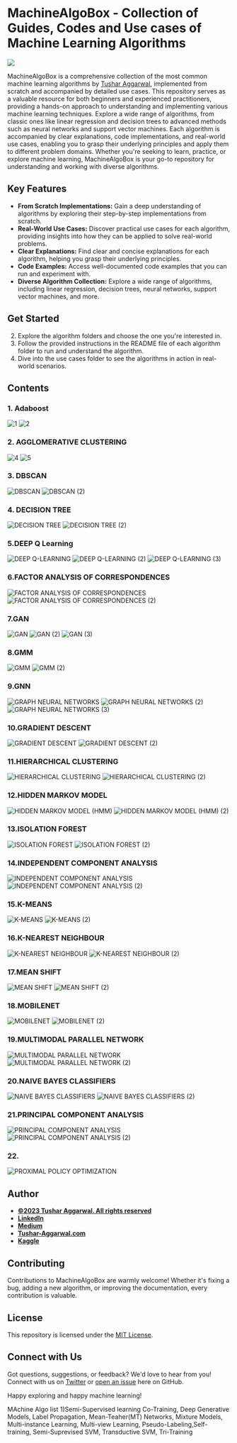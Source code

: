 # MachineAlgoBox - Collection of Guides, Codes and Use cases of Machine Learning Algorithms
<a href="https://www.buymeacoffee.com/TAggData"><img src="https://img.buymeacoffee.com/button-api/?text=Buy me a beer&emoji=🍺&slug=TAggData&button_colour=FFDD00&font_colour=000000&font_family=Cookie&outline_colour=000000&coffee_colour=ffffff" /></a>


MachineAlgoBox is a comprehensive collection of the most common machine learning algorithms by [Tushar Aggarwal](https://www.tushar-aggarwal.com/), implemented from scratch and accompanied by detailed use cases. This repository serves as a valuable resource for both beginners and experienced practitioners, providing a hands-on approach to understanding and implementing various machine learning techniques. Explore a wide range of algorithms, from classic ones like linear regression and decision trees to advanced methods such as neural networks and support vector machines. Each algorithm is accompanied by clear explanations, code implementations, and real-world use cases, enabling you to grasp their underlying principles and apply them to different problem domains. Whether you're seeking to learn, practice, or explore machine learning, MachineAlgoBox is your go-to repository for understanding and working with diverse algorithms.


## Key Features

- **From Scratch Implementations:** Gain a deep understanding of algorithms by exploring their step-by-step implementations from scratch.
- **Real-World Use Cases:** Discover practical use cases for each algorithm, providing insights into how they can be applied to solve real-world problems.
- **Clear Explanations:** Find clear and concise explanations for each algorithm, helping you grasp their underlying principles.
- **Code Examples:** Access well-documented code examples that you can run and experiment with.
- **Diverse Algorithm Collection:** Explore a wide range of algorithms, including linear regression, decision trees, neural networks, support vector machines, and more.

## Get Started
2. Explore the algorithm folders and choose the one you're interested in.
3. Follow the provided instructions in the README file of each algorithm folder to run and understand the algorithm.
4. Dive into the use cases folder to see the algorithms in action in real-world scenarios.

## Contents

### 1. Adaboost
![1](https://github.com/tushar2704/MachineAlgoBox/assets/66141195/4993b4eb-b66e-4c67-b1e0-48692f55cfe9)
![2](https://github.com/tushar2704/MachineAlgoBox/assets/66141195/6916eb9d-b0df-44c1-856b-a6fb19932598)

### 2. AGGLOMERATIVE CLUSTERING
![4](https://github.com/tushar2704/MachineAlgoBox/assets/66141195/a45ba404-521b-404b-b223-8cab560dc117)
![5](https://github.com/tushar2704/MachineAlgoBox/assets/66141195/c03b9a9a-47f9-412c-9ae2-367e9af60712)

### 3. DBSCAN
![DBSCAN](https://github.com/tushar2704/MachineAlgoBox/assets/66141195/0a597d76-09eb-4cc1-a433-a9161675b9ea)
![DBSCAN (2)](https://github.com/tushar2704/MachineAlgoBox/assets/66141195/6d7bfb37-0e16-4129-b6fd-2afce8a98661)

### 4. DECISION TREE
![DECISION TREE](https://github.com/tushar2704/MachineAlgoBox/assets/66141195/da34463b-e0a0-4558-969d-6328453facad)
![DECISION TREE (2)](https://github.com/tushar2704/MachineAlgoBox/assets/66141195/4e42ee84-641c-4962-8f16-97b67b121295)

### 5.DEEP Q Learning
![DEEP Q-LEARNING](https://github.com/tushar2704/MachineAlgoBox/assets/66141195/13d5ccf6-82f2-4af8-94df-317437a3be31)
![DEEP Q-LEARNING (2)](https://github.com/tushar2704/MachineAlgoBox/assets/66141195/f976847f-cb20-45db-8ab9-18b6a75667c4)
![DEEP Q-LEARNING (3)](https://github.com/tushar2704/MachineAlgoBox/assets/66141195/897e38b6-6487-40b9-a363-356f3cbe5a5a)

### 6.FACTOR ANALYSIS OF CORRESPONDENCES
![FACTOR ANALYSIS OF CORRESPONDENCES](https://github.com/tushar2704/MachineAlgoBox/assets/66141195/eecedb45-7a97-4606-a469-8bd67b0f5a8e)
![FACTOR ANALYSIS OF CORRESPONDENCES (2)](https://github.com/tushar2704/MachineAlgoBox/assets/66141195/26f48065-f122-4b38-97d7-683109035b9b)

### 7.GAN 
![GAN](https://github.com/tushar2704/MachineAlgoBox/assets/66141195/24c0565d-ef78-43d0-b43e-6db0654436a8)
![GAN (2)](https://github.com/tushar2704/MachineAlgoBox/assets/66141195/a671fbb9-1d3d-4df9-b88d-3ddcffe75b5a)
![GAN (3)](https://github.com/tushar2704/MachineAlgoBox/assets/66141195/f981a1f7-28b0-4c71-ac86-5e9f36d8ecff)

### 8.GMM
![GMM](https://github.com/tushar2704/MachineAlgoBox/assets/66141195/6e6ec95e-7c04-487e-aa9b-23825c5ad70b)
![GMM (2)](https://github.com/tushar2704/MachineAlgoBox/assets/66141195/4487a090-8d76-4e66-887d-07afa0574528)

### 9.GNN
![GRAPH NEURAL NETWORKS](https://github.com/tushar2704/MachineAlgoBox/assets/66141195/44029f83-c05f-4891-b4a9-3d17cbc917d7)
![GRAPH NEURAL NETWORKS (2)](https://github.com/tushar2704/MachineAlgoBox/assets/66141195/47ea904e-6851-4226-949c-60dcc8b95238)
![GRAPH NEURAL NETWORKS (3)](https://github.com/tushar2704/MachineAlgoBox/assets/66141195/bf50d3f2-c60f-4bc5-83e6-68c129495c93)

### 10.GRADIENT DESCENT
![GRADIENT DESCENT](https://github.com/tushar2704/MachineAlgoBox/assets/66141195/5b0c2245-d6c2-4253-a98f-337bc9c6d7cd)
![GRADIENT DESCENT (2)](https://github.com/tushar2704/MachineAlgoBox/assets/66141195/4d75d6cc-c7c6-43d9-9451-57ada24ce2e5)

### 11.HIERARCHICAL CLUSTERING
![HIERARCHICAL CLUSTERING](https://github.com/tushar2704/MachineAlgoBox/assets/66141195/92e872ea-0398-459c-bf73-c1324cbae70b)
![HIERARCHICAL CLUSTERING (2)](https://github.com/tushar2704/MachineAlgoBox/assets/66141195/bec8aae7-1fe7-4336-8f2c-72e0016612f9)

### 12.HIDDEN MARKOV MODEL
![HIDDEN MARKOV MODEL (HMM)](https://github.com/tushar2704/MachineAlgoBox/assets/66141195/24cb0481-3bde-4409-9f43-8b919f6f05cf)
![HIDDEN MARKOV MODEL (HMM) (2)](https://github.com/tushar2704/MachineAlgoBox/assets/66141195/75ab95ac-7a39-455d-84b8-e09c03aa3707)

### 13.ISOLATION FOREST
![ISOLATION FOREST](https://github.com/tushar2704/MachineAlgoBox/assets/66141195/4e38233f-2b37-4033-b26c-bba076e2e060)
![ISOLATION FOREST (2)](https://github.com/tushar2704/MachineAlgoBox/assets/66141195/ec95aed9-57e8-4874-a4f4-c3a903de7d8f)

### 14.INDEPENDENT COMPONENT ANALYSIS
![INDEPENDENT COMPONENT ANALYSIS](https://github.com/tushar2704/MachineAlgoBox/assets/66141195/88f0df55-a2ea-44c9-85c2-a16d231a95d6)
![INDEPENDENT COMPONENT ANALYSIS (2)](https://github.com/tushar2704/MachineAlgoBox/assets/66141195/d25e35ee-ab90-46a5-87be-9407cefe80aa)

### 15.K-MEANS
![K-MEANS](https://github.com/tushar2704/MachineAlgoBox/assets/66141195/a3f055cc-1cc9-4f20-88bb-bcaf6f04e73f)
![K-MEANS (2)](https://github.com/tushar2704/MachineAlgoBox/assets/66141195/52a8a35a-706b-463f-966c-52707619d661)

### 16.K-NEAREST NEIGHBOUR
![K-NEAREST NEIGHBOUR](https://github.com/tushar2704/MachineAlgoBox/assets/66141195/4534a439-3df8-43a3-a5af-97ceae0ab3e1)
![K-NEAREST NEIGHBOUR (2)](https://github.com/tushar2704/MachineAlgoBox/assets/66141195/135c8a6f-c8e5-4f2d-b01a-2a15c98866db)
  
### 17.MEAN SHIFT
![MEAN SHIFT](https://github.com/tushar2704/MachineAlgoBox/assets/66141195/204dcd21-ba31-4d6e-b496-bc6466b99c4d)
![MEAN SHIFT (2)](https://github.com/tushar2704/MachineAlgoBox/assets/66141195/db6ed700-5850-4f58-a5d6-6879fdb1aad2)

### 18.MOBILENET
![MOBILENET](https://github.com/tushar2704/MachineAlgoBox/assets/66141195/8ad47825-f910-4a84-94b9-debe8ca25f58)
![MOBILENET (2)](https://github.com/tushar2704/MachineAlgoBox/assets/66141195/a26093ed-993f-4dae-bb08-71455a009934)

### 19.MULTIMODAL PARALLEL NETWORK
![MULTIMODAL PARALLEL NETWORK](https://github.com/tushar2704/MachineAlgoBox/assets/66141195/07eb33a3-a02f-47ee-826e-09eb191d397c)
![MULTIMODAL PARALLEL NETWORK (2)](https://github.com/tushar2704/MachineAlgoBox/assets/66141195/bdeca537-289a-4401-820d-2d48b7d98f7a)

### 20.NAIVE BAYES CLASSIFIERS
![NAIVE BAYES CLASSIFIERS](https://github.com/tushar2704/MachineAlgoBox/assets/66141195/617f0f84-f759-422c-ba59-4ff7a6f70732)
![NAIVE BAYES CLASSIFIERS (2)](https://github.com/tushar2704/MachineAlgoBox/assets/66141195/9b1c39d8-3482-4939-87b0-baf809e2da9a)

### 21.PRINCIPAL COMPONENT ANALYSIS
![PRINCIPAL COMPONENT ANALYSIS](https://github.com/tushar2704/MachineAlgoBox/assets/66141195/a263e4e4-1129-42f3-946b-15704fc9fd43)
![PRINCIPAL COMPONENT ANALYSIS (2)](https://github.com/tushar2704/MachineAlgoBox/assets/66141195/69a3c70e-88c2-4a46-8d8a-8d494384ee93)

### 22.
![PROXIMAL POLICY OPTIMIZATION](https://github.com/tushar2704/MachineAlgoBox/assets/66141195/bd5e70a6-39b6-4050-bac2-46e13b6061a1)



















## Author
- <ins><b>©2023 Tushar Aggarwal. All rights reserved</b></ins>
- <b>[LinkedIn](https://www.linkedin.com/in/tusharaggarwalinseec/)</b>
- <b>[Medium](https://medium.com/@tushar_aggarwal)</b> 
- <b>[Tushar-Aggarwal.com](https://www.tushar-aggarwal.com/)</b>
- <b>[Kaggle](https://www.kaggle.com/tusharaggarwal27)</b> 


## Contributing

Contributions to MachineAlgoBox are warmly welcome! Whether it's fixing a bug, adding a new algorithm, or improving the documentation, every contribution is valuable.
## License

This repository is licensed under the [MIT License](LICENSE).

## Connect with Us

Got questions, suggestions, or feedback? We'd love to hear from you! Connect with us on [Twitter](https://twitter.com/MachineAlgoBox) or [open an issue](https://github.com/your-username/MachineAlgoBox/issues) here on GitHub.

Happy exploring and happy machine learning!





MAchine Algo list
1)Semi-Supervised learning
  Co-Training, Deep Generative Models, Label Propagation, Mean-Teaher(MT) Networks,
  Mixture Models, Multi-instance Learning, Multi-view Learning, Pseudo-Labeling,Self-training, Semi-Suprevised SVM, Transductive SVM, Tri-Training 
